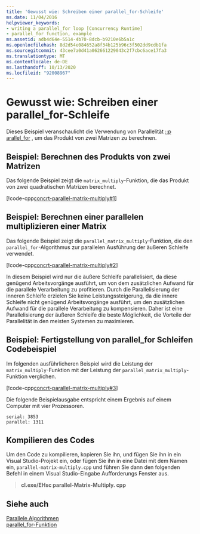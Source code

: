 ```yaml
---
title: 'Gewusst wie: Schreiben einer parallel_for-Schleife'
ms.date: 11/04/2016
helpviewer_keywords:
- writing a parallel_for loop [Concurrency Runtime]
- parallel_for function, example
ms.assetid: adb4d64e-5514-4b70-8dcb-b9210e6b5a1c
ms.openlocfilehash: 8d2d54e084652a8f34b125b96c3f502dd9cdb1fa
ms.sourcegitcommit: 43cee7a0d41a062661229043c2f7cbc6ace17fa3
ms.translationtype: MT
ms.contentlocale: de-DE
ms.lasthandoff: 10/13/2020
ms.locfileid: "92008967"
---
```

# <a name="how-to-write-a-parallel_for-loop"></a>Gewusst wie: Schreiben einer parallel_for-Schleife

Dieses Beispiel veranschaulicht die Verwendung von Parallelität [::p arallel_for](reference/concurrency-namespace-functions.md#parallel_for) , um das Produkt von zwei Matrizen zu berechnen.

## <a name="example-compute-the-product-of-two-matrices"></a>Beispiel: Berechnen des Produkts von zwei Matrizen

Das folgende Beispiel zeigt die `matrix_multiply`-Funktion, die das Produkt von zwei quadratischen Matrizen berechnet.

[!code-cpp[concrt-parallel-matrix-multiply#1](../../parallel/concrt/codesnippet/cpp/how-to-write-a-parallel-for-loop_1.cpp)]

## <a name="example-compute-a-matrix-multiply-in-parallel"></a>Beispiel: Berechnen einer parallelen multiplizieren einer Matrix

Das folgende Beispiel zeigt die `parallel_matrix_multiply`-Funktion, die den `parallel_for`-Algorithmus zur parallelen Ausführung der äußeren Schleife verwendet.

[!code-cpp[concrt-parallel-matrix-multiply#2](../../parallel/concrt/codesnippet/cpp/how-to-write-a-parallel-for-loop_2.cpp)]

In diesem Beispiel wird nur die äußere Schleife parallelisiert, da diese genügend Arbeitsvorgänge ausführt, um von dem zusätzlichen Aufwand für die parallele Verarbeitung zu profitieren. Durch die Parallelisierung der inneren Schleife erzielen Sie keine Leistungssteigerung, da die innere Schleife nicht genügend Arbeitsvorgänge ausführt, um den zusätzlichen Aufwand für die parallele Verarbeitung zu kompensieren. Daher ist eine Parallelisierung der äußeren Schleife die beste Möglichkeit, die Vorteile der Parallelität in den meisten Systemen zu maximieren.

## <a name="example-finished-parallel_for-loop-code-sample"></a>Beispiel: Fertigstellung von parallel_for Schleifen Codebeispiel

Im folgenden ausführlicheren Beispiel wird die Leistung der `matrix_multiply`-Funktion mit der Leistung der `parallel_matrix_multiply`-Funktion verglichen.

[!code-cpp[concrt-parallel-matrix-multiply#3](../../parallel/concrt/codesnippet/cpp/how-to-write-a-parallel-for-loop_3.cpp)]

Die folgende Beispielausgabe entspricht einem Ergebnis auf einem Computer mit vier Prozessoren.

```Output
serial: 3853
parallel: 1311
```

## <a name="compiling-the-code"></a>Kompilieren des Codes

Um den Code zu kompilieren, kopieren Sie ihn, und fügen Sie ihn in ein Visual Studio-Projekt ein, oder fügen Sie ihn in eine Datei mit dem Namen ein, `parallel-matrix-multiply.cpp` und führen Sie dann den folgenden Befehl in einem Visual Studio-Eingabe Aufforderungs Fenster aus.

> **cl.exe/EHsc parallel-Matrix-Multiply. cpp**

## <a name="see-also"></a>Siehe auch

[Parallele Algorithmen](../../parallel/concrt/parallel-algorithms.md)<br/>
[parallel_for-Funktion](reference/concurrency-namespace-functions.md#parallel_for)
